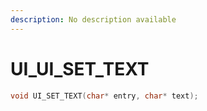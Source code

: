 ```yaml
---
description: No description available 
---
```


# UI\_UI_SET_TEXT

```cpp
void UI_SET_TEXT(char* entry, char* text);
```